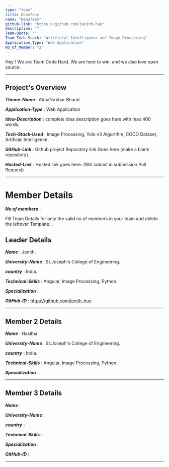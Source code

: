 ```yaml
---
type: "team"                                                        
title: DemoTeam
name: "DemoTeam"
github-link: "https://github.com/jenith-hue"
description: ""
Team-Quote: ""
Team_Tech_Stack: "Artificial Intelligence and Image Processing"
Application_Type: "Web Application"
No_Of_Member: "2"
---
```


Hey ! We are Team Code Hard. We are here to win. and we also love open source.

---

## Project's Overview

_**Theme-Name**_ : AtmaNirbhar Bharat

_**Application-Type**_ :   Web Application

_**Idea-Description**_ :   complete idea description goes here with max 400 words.

_**Tech-Stack-Used**_ :   Image Processing, Yolo v3 Algorithm, COCO Dataset, Artificial Intelligence.

_**GitHub-Link**_ :   Github project Repository link Goes here (make a blank repository). 

_**Hosted-Link**_ :    Hosted link goes here. (Will submit in submission Pull Request)

---

# Member Details

_**No of members**_ : 

Fill Team Details for only the valid no of members in your team and delete the leftover Template...

## Leader Details

_**Name**_ : Jenith.

_**University-Name**_ : St.Joseph's College of Engineering.

_**country**_ : India.
 
_**Technical-Skills**_ : Angular, Image Processing, Python.

_**Specialization**_ : 

_**GitHub-ID**_ :  https://github.com/jenith-hue

---

## Member 2 Details

_**Name**_ : Hasitha.

_**University-Name**_ : St.Joseph's College of Engineering.

_**country**_ : India.
 
_**Technical-Skills**_ : Angular, Image Processing, Python.

_**Specialization**_ :
 
---


## Member 3 Details

_**Name**_ :

_**University-Name**_ : 

_**country**_ :
 
_**Technical-Skills**_ :

_**Specialization**_ :

_**GitHub-ID**_ :  

---





